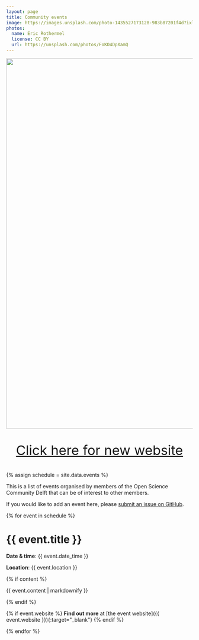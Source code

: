 ```yaml
---
layout: page
title: Community events
image: https://images.unsplash.com/photo-1435527173128-983b87201f4d?ixlib=rb-1.2.1&ixid=eyJhcHBfaWQiOjEyMDd9&auto=format&fit=crop&w=1047&q=80
photos:
  name: Eric Rothermel
  license: CC BY
  url: https://unsplash.com/photos/FoKO4DpXamQ
---
```


<div style="display: flex; justify-content: center;">
    <img src="https://github.com/osc-delft/osc-delft.github.io/blob/master/images/red-box-declare-out-of-date.png?raw=true" width="1000">
</div>
<p style="text-align:center; font-size:36px;"><a href="https://www.tudelft.nl/en/open-science/community">Click here for new website</a></p>

{% assign schedule = site.data.events %}

This is a list of events organised by members of the Open Science Community Delft that can be of interest to other members.

If you would like to add an event here, please [submit an issue on GitHub](https://github.com/osc-delft/osc-delft.github.io/issues/new?assignees=&labels=&template=event-listing-submission-template.md&title=Event).

{% for event in schedule %}

# {{ event.title }}

<i class="fas fa-calendar-alt"></i> **Date & time**: {{ event.date_time }}

<i class="fas fa-calendar-alt"></i> **Location**: {{ event.location }}

{% if content %}

{{ event.content | markdownify }}

{% endif %}

{% if event.website %}
**Find out more** at [the event website]({{ event.website }}){:target="_blank"}
{% endif %}

{% endfor %}
